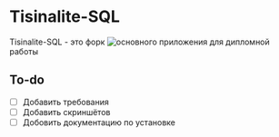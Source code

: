 # Tisinalite-SQL
Tisinalite-SQL - это форк ![основного приложения](https://github.com/Zaraz7/Tisinalite) для дипломной работы

## To-do
- [ ] Добавить требования
- [ ] Добавить скриншётов
- [ ] Добовить документацию по установке
